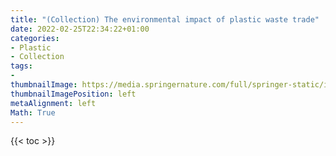 ```yaml
---
title: "(Collection) The environmental impact of plastic waste trade"
date: 2022-02-25T22:34:22+01:00
categories:
- Plastic
- Collection
tags:
-
thumbnailImage: https://media.springernature.com/full/springer-static/image/art%3A10.1038%2Fs41467-020-20741-9/MediaObjects/41467_2020_20741_Fig1_HTML.png
thumbnailImagePosition: left
metaAlignment: left
Math: True
---
```


<!--more-->

{{< toc >}}
